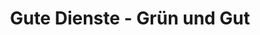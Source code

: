---
title: "Gute Dienste - Grün und Gut"
url: /landshut/gute-dienste-gruen-und-gut/
shop: Gemüse & Obst
---